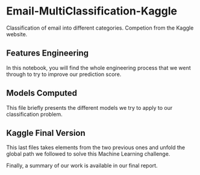 # Email-MultiClassification-Kaggle
Classification of email into different categories. Competion from the Kaggle website.

## Features Engineering

In this notebook, you will find the whole engineering process that we went through to try to improve our prediction score.

## Models Computed

This file briefly presents the different models we try to apply to our classification problem.

## Kaggle Final Version

This last files takes elements from the two previous ones and unfold the global path we followed to solve this Machine Learning challenge.


Finally, a summary of our work is available in our final report.
